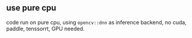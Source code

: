 
## use pure cpu

code run on pure cpu, using `opencv::dnn` as inference backend, no cuda, paddle, tenssorrt, GPU needed.